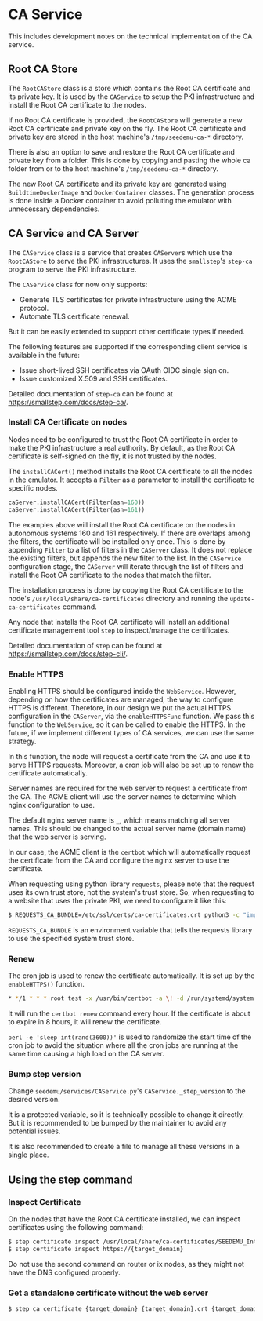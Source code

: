 # CA Service

This includes development notes on the technical implementation of the CA service.


## Root CA Store

The `RootCAStore` class is a store which contains the Root CA certificate and its private key. It is used by the `CAService` to setup the PKI infrastructure and install the Root CA certificate to the nodes.

If no Root CA certificate is provided, the `RootCAStore` will generate a new Root CA certificate and private key on the fly. The Root CA certificate and private key are stored in the host machine's `/tmp/seedemu-ca-*` directory.

There is also an option to save and restore the Root CA certificate and private key from a folder. 
This is done by copying and pasting the whole ca folder from or to the host machine's `/tmp/seedemu-ca-*` directory.

The new Root CA certificate and its private key are generated using `BuildtimeDockerImage` and `DockerContainer` classes. The generation process is done inside a Docker container to avoid polluting the emulator with unnecessary dependencies.

## CA Service and CA Server

The `CAService` class is a service that creates `CAServer`s which use the `RootCAStore` to serve the PKI infrastructures. It uses the `smallstep`'s `step-ca` program to serve the PKI infrastructure.

The `CAService` class for now only supports:

- Generate TLS certificates for private infrastructure using the ACME protocol.
- Automate TLS certificate renewal.

But it can be easily extended to support other certificate types if needed.

The following features are supported if the corresponding client service is available in the future:

- Issue short-lived SSH certificates via OAuth OIDC single sign on.
- Issue customized X.509 and SSH certificates.

Detailed documentation of `step-ca` can be found at https://smallstep.com/docs/step-ca/.

### Install CA Certificate on nodes

Nodes need to be configured to trust the Root CA certificate in order to make the PKI infrastructure a real authority. By default, as the Root CA certificate is self-signed on the fly, it is not trusted by the nodes.

The `installCACert()` method installs the Root CA certificate to all the nodes in the emulator. It accepts a `Filter` as a parameter to install the certificate to specific nodes.

```python
caServer.installCACert(Filter(asn=160))
caServer.installCACert(Filter(asn=161))
```

The examples above will install the Root CA certificate on the nodes in autonomous systems 160 and 161 respectively.
If there are overlaps among the filters, the certificate will be installed only once.
This is done by appending `Filter` to a list of filters in the `CAServer` class.
It does not replace the existing filters, but appends the new filter to the list.
In the `CAService` configuration stage, the `CAServer` will iterate through the list of filters and install the Root CA certificate to the nodes that match the filter.

The installation process is done by copying the Root CA certificate to the node's `/usr/local/share/ca-certificates` directory and running the `update-ca-certificates` command.

Any node that installs the Root CA certificate will install an additional certificate management tool `step` to inspect/manage the certificates.

Detailed documentation of `step` can be found at https://smallstep.com/docs/step-cli/.

### Enable HTTPS

Enabling HTTPS should be configured inside the `WebService`. However, depending on
how the certificates are managed, the way to configure HTTPS is different.
Therefore, in our design we put the actual HTTPS configuration in the `CAServer`, via
the `enableHTTPSFunc` function. We pass this function to the 
`WebService`, so it can be called to enable the HTTPS. In the future, if we
implement different types of CA services, we can use the same strategy.

In this function, the node will request a certificate from the CA and use it to serve HTTPS requests.
Moreover, a cron job will also be set up to renew the certificate automatically.

Server names are required for the web server to request a certificate from the CA. The ACME client will use the server names to determine which nginx configuration to use.

The default nginx server name is `_`, which means matching all server names. This should be changed to the actual server name (domain name) that the web server is serving.

In our case, the ACME client is the `certbot` which will automatically request the certificate from the CA and configure the nginx server to use the certificate.

When requesting using python library `requests`, please note that the request uses its own trust store, not the system's trust store.
So, when requesting to a website that uses the private PKI, we need to configure it like this:

```bash
$ REQUESTS_CA_BUNDLE=/etc/ssl/certs/ca-certificates.crt python3 -c "import requests; print(requests.get('https://{target_domain}').text)"
```

`REQUESTS_CA_BUNDLE` is an environment variable that tells the requests library to use the specified system trust store.

### Renew

The cron job is used to renew the certificate automatically. It is set up by the `enableHTTPS()` function.

```bash
* */1 * * * root test -x /usr/bin/certbot -a \! -d /run/systemd/system && perl -e 'sleep int(rand(3600))' && REQUESTS_CA_BUNDLE=/etc/ssl/certs/ca-certificates.crt certbot -q renew
```

It will run the `certbot renew` command every hour. If the certificate is about to expire in 8 hours, it will renew the certificate.

`perl -e 'sleep int(rand(3600))'` is used to randomize the start time of the cron job to avoid the situation where all the cron jobs are running at the same time causing a high load on the CA server.


### Bump step version

Change `seedemu/services/CAService.py`'s `CAService._step_version` to the desired version.

It is a protected variable, so it is technically possible to change it directly.
But it is recommended to be bumped by the maintainer to avoid any potential issues.

It is also recommended to create a file to manage all these versions in a single place.


## Using the step command

### Inspect Certificate

On the nodes that have the Root CA certificate installed, we can inspect certificates using the following command:

```bash
$ step certificate inspect /usr/local/share/ca-certificates/SEEDEMU_Internal_Root_CA.crt
$ step certificate inspect https://{target_domain}
```

Do not use the second command on router or ix nodes, as they might not have the
DNS configured properly.

### Get a standalone certificate without the web server

```bash
$ step ca certificate {target_domain} {target_domain}.crt {target_domain}.key --acme https://{ca_domain}/acme/acme/directory
```
